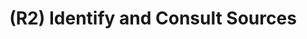 ---
layout: page
title: (R2) Identify and Consult Sources
nav_order: 2
parent: Requirements
grand_parent: Software Development and Maintenance
permalink: /phases/operations/software_development_and_maintenance/requirements/r2/
---